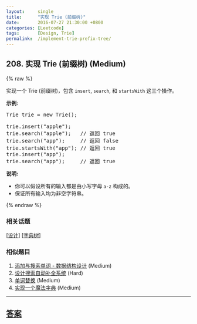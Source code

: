 ```yaml
---
layout:     single
title:      "实现 Trie (前缀树)"
date:       2016-07-27 21:30:00 +0800
categories: [Leetcode]
tags:       [Design, Trie]
permalink:  /implement-trie-prefix-tree/
---
```


## 208. 实现 Trie (前缀树) (Medium)

{% raw %}

<p>实现一个 Trie (前缀树)，包含&nbsp;<code>insert</code>,&nbsp;<code>search</code>, 和&nbsp;<code>startsWith</code>&nbsp;这三个操作。</p>

<p><strong>示例:</strong></p>

<pre>Trie trie = new Trie();

trie.insert(&quot;apple&quot;);
trie.search(&quot;apple&quot;);   // 返回 true
trie.search(&quot;app&quot;);     // 返回 false
trie.startsWith(&quot;app&quot;); // 返回 true
trie.insert(&quot;app&quot;);   
trie.search(&quot;app&quot;);     // 返回 true</pre>

<p><strong>说明:</strong></p>

<ul>
	<li>你可以假设所有的输入都是由小写字母&nbsp;<code>a-z</code>&nbsp;构成的。</li>
	<li>保证所有输入均为非空字符串。</li>
</ul>

{% endraw %}

### 相关话题
  [[设计](https://github.com/openset/leetcode/tree/master/tag/design/README.md)]
  [[字典树](https://github.com/openset/leetcode/tree/master/tag/trie/README.md)]

### 相似题目
  1. [添加与搜索单词 - 数据结构设计](/add-and-search-word-data-structure-design) (Medium)
  1. [设计搜索自动补全系统](/design-search-autocomplete-system) (Hard)
  1. [单词替换](/replace-words) (Medium)
  1. [实现一个魔法字典](/implement-magic-dictionary) (Medium)

---

## [答案](https://github.com/openset/leetcode/tree/master/problems/implement-trie-prefix-tree)
